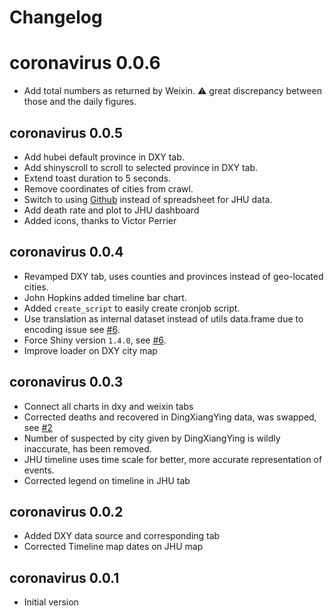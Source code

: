 # Changelog

# coronavirus 0.0.6

- Add total numbers as returned by Weixin. :warning: great discrepancy between those and the daily figures.

## coronavirus 0.0.5

- Add hubei default province in DXY tab.
- Add shinyscroll to scroll to selected province in DXY tab.
- Extend toast duration to 5 seconds.
- Remove coordinates of cities from crawl.
- Switch to using [Github](https://github.com/CSSEGISandData/2019-nCoV) instead of spreadsheet for JHU data. 
- Add death rate and plot to JHU dashboard
- Added icons, thanks to Victor Perrier

## coronavirus 0.0.4

- Revamped DXY tab, uses counties and provinces instead of geo-located cities.
- John Hopkins added timeline bar chart.
- Added `create_script` to easily create cronjob script.
- Use translation as internal dataset instead of utils data.frame due to encoding issue see [#6](https://github.com/JohnCoene/coronavirus/issues/6).
- Force Shiny version `1.4.0`, see [#6](https://github.com/JohnCoene/coronavirus/issues/6).
- Improve loader on DXY city map

## coronavirus 0.0.3

- Connect all charts in dxy and weixin tabs
- Corrected deaths and recovered in DingXiangYing data, was swapped, see [#2](https://github.com/JohnCoene/coronavirus/issues/2)
- Number of suspected by city given by DingXiangYing is wildly inaccurate, has been removed.
- JHU timeline uses time scale for better, more accurate representation of events.
- Corrected legend on timeline in JHU tab

## coronavirus 0.0.2

- Added DXY data source and corresponding tab
- Corrected Timeline map dates on JHU map

## coronavirus 0.0.1

* Initial version
